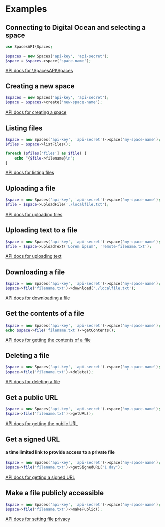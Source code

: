 # Examples

## Connecting to Digital Ocean and selecting a space

```php
use SpacesAPI\Spaces;

$spaces = new Spaces('api-key', 'api-secret');
$space = $spaces->space('space-name');
```
[API docs for \SpacesAPI\Spaces](Spaces.md)

## Creating a new space
```php
$spaces = new Spaces('api-key', 'api-secret');
$space = $spaces->create('new-space-name');
```
[API docs for creating a space](Spaces.md#spacescreate)

## Listing files

```php
$space = new Spaces('api-key', 'api-secret')->space('my-space-name');
$files = $space->listFiles();

foreach ($files['files'] as $file) {
    echo "{$file->filename}\n";
}
```
[API docs for listing files](Space.md#spacelistfiles)

## Uploading a file

```php
$space = new Spaces('api-key', 'api-secret')->space('my-space-name');
$file = $space->uploadFile('./localfile.txt');
```
[API docs for uploading files](Space.md#spaceuploadfile)

## Uploading text to a file
```php
$space = new Spaces('api-key', 'api-secret')->space('my-space-name');
$file = $space->uploadText('Lorem ipsum', 'remote-filename.txt');
```

[API docs for uploading text](Space.md#spaceuploadtext)

## Downloading a file
```php
$space = new Spaces('api-key', 'api-secret')->space('my-space-name');
$space->file('filename.txt')->download('./localfile.txt');
```

[API docs for downloading a file](File.md#filedownload)

## Get the contents of a file

```php
$space = new Spaces('api-key', 'api-secret')->space('my-space-name');
echo $space->file('filename.txt')->getContents();
```

[API docs for getting the contents of a file](File.md#filegetcontents)

## Deleting a file
```php
$space = new Spaces('api-key', 'api-secret')->space('my-space-name');
$space->file('filename.txt')->delete();
```

[API docs for deleting a file](File.md#filedelete)

## Get a public URL

```php
$space = new Spaces('api-key', 'api-secret')->space('my-space-name');
$space->file('filename.txt')->getURL();
```

[API docs for getting the public URL](File.md#filegeturl)

## Get a signed URL
#### a time limited link to provide access to a private file

```php
$space = new Spaces('api-key', 'api-secret')->space('my-space-name');
$space->file('filename.txt')->getSignedURL("1 day");
```

[API docs for getting a signed URL](File.md#filegetsignedurl)

## Make a file publicly accessible
```php
$space = new Spaces('api-key', 'api-secret')->space('my-space-name');
$space->file('filename.txt')->makePublic();
```

[API docs for setting file privacy](File.md#spacemakeprivate)
